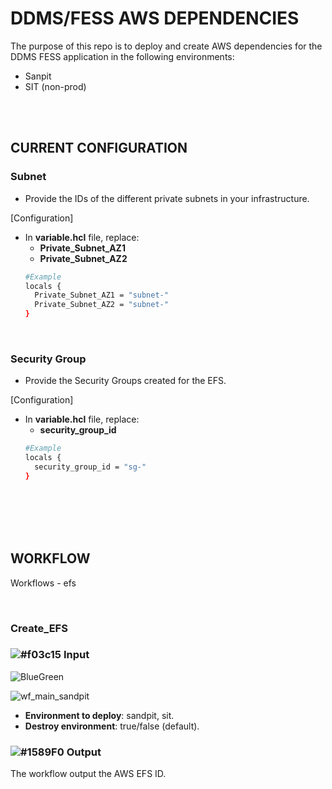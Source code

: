 # DDMS/FESS AWS DEPENDENCIES
The purpose of this repo is to deploy and create AWS dependencies for the DDMS FESS application in the following environments:
- Sanpit
- SIT (non-prod)

<br />
<br />



## CURRENT CONFIGURATION

### Subnet
- Provide the IDs of the different private subnets in your infrastructure.

[Configuration] <br />
- In **variable.hcl** file, replace:
  -  **Private_Subnet_AZ1**
  -  **Private_Subnet_AZ2** 
  ```bash
  #Example
  locals {
    Private_Subnet_AZ1 = "subnet-"
    Private_Subnet_AZ2 = "subnet-"
  }
  ```

<br />

### Security Group
- Provide the Security Groups created for the EFS. 

[Configuration] <br />
- In **variable.hcl** file, replace:
  -  **security_group_id**
  ```bash
  #Example
  locals {
    security_group_id = "sg-"
  }
  ```

<br />
<br />
<br />
<br />

## WORKFLOW
Workflows - efs

<br />

### Create_EFS

### ![#f03c15](https://via.placeholder.com/10/f03c15?text=+) **Input** <br />

![BlueGreen](https://user-images.githubusercontent.com/118230168/233266682-ee69594e-8294-483f-a240-0b7ef97ab002.png)

![wf_main_sandpit](https://github.com/mr-nget-1/tf-aws-bunnn-cloud-resume/assets/139294222/e5a507bc-9699-4971-8223-34f0cb108612)

- **Environment to deploy**: sandpit, sit.
- **Destroy environment**: true/false (default). 

### ![#1589F0](https://via.placeholder.com/10/1589F0?text=+) **Output** <br />
The workflow output the AWS EFS ID.

<br />
